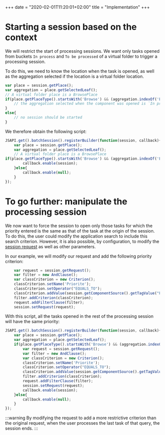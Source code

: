 +++
 date = "2020-02-01T11:20:01+02:00"
title = "Implementation"
+++

# Starting a session based on the context

We will restrict the start of processing sessions. We want only tasks opened from buckets `In process`  and `To be processed` of a virtual folder to trigger a processing session. 

To do this, we need to know the location when the task is opened, as well as the aggregation selected if the location is a virtual folder location.

```javascript
var place = session.getPlace();
var aggregation = place.getSelectedLeaf();
// A virtual folder place is a BrowsePlace
if(place.getPlaceType().startsWith('Browse') && (aggregation.indexOf('ENCOURS') != -1 || aggregation.indexOf('ATRAITER') != -1 )){
    // the aggregation selected when the component was opened is `In process` or `To be processed` 
}
else{
    // no session should be started 
}
```

We therefore obtain the following script: 
```javascript
JSAPI.get().batchSession().registerBuilder(function(session, callback){
  	var place = session.getPlace();
    var aggregation = place.getSelectedLeaf();
	// A virtual folder place is a BrowsePlace
if(place.getPlaceType().startsWith('Browse') && (aggregation.indexOf('ENCOURS') != -1 || aggregation.indexOf('ATRAITER') != -1 )){
		callback.enable(session);
	}else{
		callback.enable(null);
	}
});
```

# To go further: manipulate the processing session

We now want to force the session to open only those tasks for which the priority entered is the same as that of the task at the origin of the session. 
To do this, the user could modify the application search to include this search criterion. 
However, it is also possible, by configuration, to modify the [session request](broken-link.md)
 as well as other parameters.

In our example, we will modify our request and add the following priority criterion: 
```javascript
    var request = session.getRequest();
  	var filter = new AndClause();
  	var classCriterion = new Criterion();
  	classCriterion.setName('Priorite');
  	classCriterion.setOperator("EQUALS_TO");
  	classCriterion.addValue(session.getComponentSource().getTagValue("Priorite"));
  	filter.addCriterion(classCriterion);
  	request.addFilterClause(filter);
  	session.setRequest(request);
```

With this script, all the tasks opened in the rest of the processing session will have the same priority: 
```javascript
JSAPI.get().batchSession().registerBuilder(function(session, callback){
  	var place = session.getPlace();
    var aggregation = place.getSelectedLeaf();
	if(place.getPlaceType().startsWith('Browse') && (aggregation.indexOf('ENCOURS') != -1 || aggregation.indexOf('ATRAITER') != -1 )){
        var request = session.getRequest();
  	    var filter = new AndClause();
  	    var classCriterion = new Criterion();
  	    classCriterion.setName('Priorite');
  	    classCriterion.setOperator("EQUALS_TO");
  	    classCriterion.addValue(session.getComponentSource().getTagValue("Priorite"));
  	    filter.addCriterion(classCriterion);
  	    request.addFilterClause(filter);
  	    session.setRequest(request);
		callback.enable(session);
	}else{
		callback.enable(null);
	}
});
```

:::warning
By modifying the request to add a more restrictive criterion than the original request, when the user processes the last task of that query, the session ends.
:::